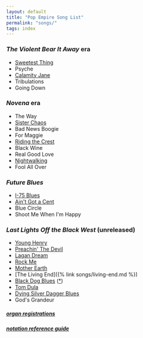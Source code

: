```yaml
---
layout: default
title: "Pop Empire Song List"
permalink: "songs/"
tags: index
---
```


### *The Violent Bear It Away* era ###

 + [Sweetest Thing](sweetest-thing.txt)
 + Psyche
 + [Calamity Jane](calamity-jane)
 + Tribulations
 + Going Down

### *Novena* era ###

 + The Way
 + [Sister Chaos](sister-chaos.txt)
 + Bad News Boogie
 + For Maggie
 + [Riding the Crest](RIDING%20THE%20CREST.txt)
 + Black Wine
 + Real Good Love
 + [Nightwalking](/songs/nightwalking/)
 + Fool All Over

### *Future Blues* ###

 + [I-75 Blues](i-75-blues)
 + [Ain't Got a Cent](aint-got-a-cent)
 + Blue Circle
 + Shoot Me When I'm Happy

### *Last Lights Off the Black West* (unreleased) ###

 + [Young Henry](young-henry)
 + [Preachin' The Devil](preachin-the-devil)
 + [Lagan Dream](LAGAN%20DREAM.txt)
 + [Rock Me](rock-me)
 + [Mother Earth](mother-earth)
 + [The Living End]({% link songs/living-end.md %})
 + [Black Dog Blues](/songs/black-dog/) ([*](/songs/black-dog-alt/))
 + [Tom Dula](tom-dula)
 + [Dying Silver Dagger Blues](silver-dagger.txt)
 + God's Grandeur

##### [organ registrations](../misc/hammond-reg-llotbw.html)  
##### [notation reference guide](reference)
